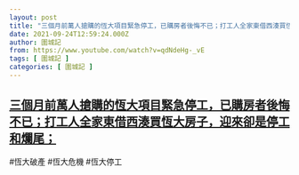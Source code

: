 ```yaml
---
layout: post
title: "三個月前萬人搶購的恆大項目緊急停工，已購房者後悔不已；打工人全家東借西湊買恆大房子，迎來卻是停工和爛尾；"
date: 2021-09-24T12:59:24.000Z
author: 圍城記
from: https://www.youtube.com/watch?v=qdNdeHg-_vE
tags: [ 圍城記 ]
categories: [ 圍城記 ]
---
```

<!--1632488364000-->
[三個月前萬人搶購的恆大項目緊急停工，已購房者後悔不已；打工人全家東借西湊買恆大房子，迎來卻是停工和爛尾；](https://www.youtube.com/watch?v=qdNdeHg-_vE)
------

<div>
#恆大破產 #恆大危機 #恆大停工
</div>

